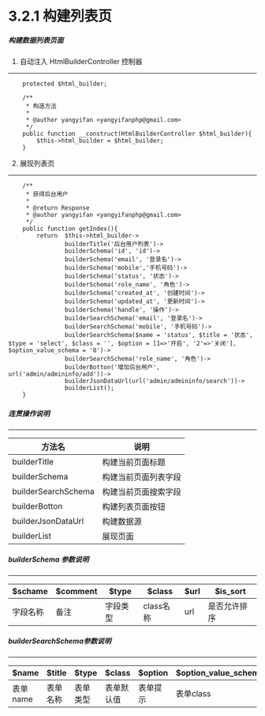 3.2.1 构建列表页
===

##### 构建数据列表页面

1. 自动注入 HtmlBuilderController 控制器
----------------------------------

```
    protected $html_builder;

    /**
     * 构造方法
     *
     * @author yangyifan <yangyifanphp@gmail.com>
     */
    public function __construct(HtmlBuilderController $html_builder){
        $this->html_builder = $html_builder;
    }
```
 
2. 展现列表页
----------------------------------

```
    /**
     * 获得后台用户
     *
     * @return Response
     * @author yangyifan <yangyifanphp@gmail.com>
     */
    public function getIndex(){
        return  $this->html_builder->
                builderTitle('后台用户列表')->
                builderSchema('id', 'id')->
                builderSchema('email', '登录名')->
                builderSchema('mobile','手机号码')->
                builderSchema('status', '状态')->
                builderSchema('role_name', '角色')->
                builderSchema('created_at', '创建时间')->
                builderSchema('updated_at', '更新时间')->
                builderSchema('handle', '操作')->
                builderSearchSchema('email', '登录名')->
                builderSearchSchema('mobile', '手机号码')->
                builderSearchSchema($name = 'status', $title = '状态', $type = 'select', $class = '', $option = [1=>'开启', '2'=>'关闭'], $option_value_schema = '0')->
                builderSearchSchema('role_name', '角色')->
                builderBotton('增加后台用户', url('admin/admininfo/add'))->
                builderJsonDataUrl(url('admin/admininfo/search'))->
                builderList();
    }
```

##### 连贯操作说明
----------------------------------

方法名|说明
-----|---
builderTitle|构建当前页面标题
builderSchema|构建当前页面列表字段
builderSearchSchema|构建当前页面搜索字段
builderBotton|构建列表页面按钮
builderJsonDataUrl|构建数据源
builderList|展现页面

##### builderSchema 参数说明
----------------------------------

$schame|$comment|$type|$class|$url|$is_sort
-------|--------|------|------|----|------
字段名称|备注|字段类型|class名称|url|是否允许排序


##### builderSearchSchema参数说明
----------------------------------

$name|$title|$type|$class|$option|$option_value_schema
-------|--------|------|------|----|------
表单name|表单名称|表单类型|表单默认值|表单提示|表单class



